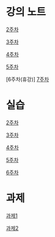 # 강의 노트

[2주차]()

[3주차]()

[4주차]()

[5주차](https://github.com/qlkdkd/OOP/tree/main/%EA%B0%9D%EC%A7%80/week5)

[6주차(휴강)]
[7주차]()
# 실습

[2주차]()

[3주차]()

[4주차]()

[5주차]()

[6주차]()

# 과제

[과제1]()

[과제2](https://github.com/qlkdkd/OOP/blob/main/%EA%B0%9D%EC%A7%80/week5/%EC%88%99%EC%A0%9C2.md)
